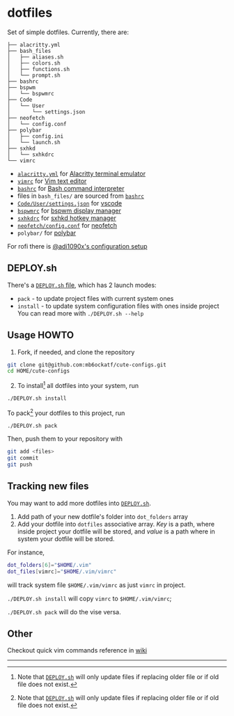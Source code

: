 # dotfiles

Set of simple dotfiles. Currently, there are:
```ascii
├── alacritty.yml
├── bash_files
│   ├── aliases.sh
│   ├── colors.sh
│   ├── functions.sh
│   └── prompt.sh
├── bashrc
├── bspwm
│   └── bspwmrc
├── Code
│   └── User
│       └── settings.json
├── neofetch
│   └── config.conf
├── polybar
│   ├── config.ini
│   └── launch.sh
├── sxhkd
│   └── sxhkdrc
└── vimrc
```

- [`alacritty.yml`](alacritty.yml) for
[Alacritty terminal emulator](https://github.com/alacritty/alacritty)
- [`vimrc`](vimrc) for [Vim text editor](https://vimhelp.org/)
- [`bashrc`](bashrc) for
[Bash command interpreter](https://tiswww.case.edu/php/chet/bash/bashtop.html)
- files in `bash_files/` are sourced from [`bashrc`](bashrc)
- [`Code/User/settings.json`](Code/User/settings.json) for
[vscode](https://code.visualstudio.com/)
- [`bspwmrc`](bspwmrc) for
[bspwm display manager](https://github.com/baskerville/bspwm)
- [`sxhkdrc`](sxhkdrc) for
[sxhkd hotkey manager](https://github.com/baskerville/sxhkd)
- [`neofetch/config.conf`](neofetch/config.conf) for
[neofetch](https://github.com/dylanaraps/neofetch)
- `polybar/` for [polybar](https://github.com/polybar/polybar)

For rofi there is
[@adi1090x's configuration setup](https://github.com/adi1090x/rofi)

## DEPLOY.sh
There's a [`DEPLOY.sh` file](DEPLOY.sh), which has 2 launch modes:
- `pack` - to update project files with current system ones
- `install` - to update system configuration files with ones inside project
You can read more with `./DEPLOY.sh --help`

## Usage HOWTO
1. Fork, if needed, and clone the repository
```sh
git clone git@github.com:mb6ockatf/cute-configs.git
cd HOME/cute-configs
```
2. To install[^1] all dotfiles into your system, run
```sh
./DEPLOY.sh install
```

To pack[^1] your dotfiles to this project, run
```sh
./DEPLOY.sh pack
```

Then, push them to your repository with
```sh
git add <files>
git commit
git push
```

## Tracking new files
You may want to add more dotfiles into [`DEPLOY.sh`](DEPLOY.sh).
1. Add path of your new dotfile's folder into `dot_folders` array
2. Add your dotfile into `dotfiles` associative array. *Key* is a path, where
   inside project your dotfile will be stored, and *value* is a path where in
   system your dotfile will be stored.

For instance,
```sh
dot_folders[6]="$HOME/.vim"
dot_files[vimrc]="$HOME/.vim/vimrc"
```
will track system file `$HOME/.vim/vimrc` as just `vimrc` in project.

`./DEPLOY.sh install` will copy `vimrc` to `$HOME/.vim/vimrc`;

`./DEPLOY.sh pack` will do the vise versa.

## Other

Checkout quick vim commands reference in
[wiki](https://github.com/mb6ockatf/dotfiles/wiki/short-vim-commands-reference)

------

[^1]: Note that [`DEPLOY.sh`](DEPLOY.sh) will only update files if replacing
    older file or if old file does not exist.


